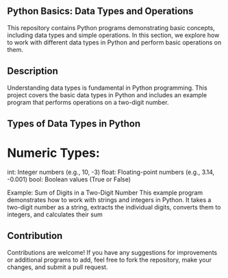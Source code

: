 ## Python Basics: Data Types and Operations
This repository contains Python programs demonstrating basic concepts, including data types and simple operations. In this section, we explore how to work with different data types in Python and perform basic operations on them.

## Description
Understanding data types is fundamental in Python programming. This project covers the basic data types in Python and includes an example program that performs operations on a two-digit number.

## Types of Data Types in Python
# Numeric Types:

int: Integer numbers (e.g., 10, -3)
float: Floating-point numbers (e.g., 3.14, -0.001)
bool: Boolean values (True or False)

Example: Sum of Digits in a Two-Digit Number
This example program demonstrates how to work with strings and integers in Python. It takes a two-digit number as a string, extracts the individual digits, converts them to integers, and calculates their sum


## Contribution
Contributions are welcome! If you have any suggestions for improvements or additional programs to add, feel free to fork the repository, make your changes, and submit a pull request.

